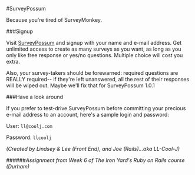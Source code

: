 #SurveyPossum

Because you're tired of SurveyMonkey.

###Signup

Visit [SurveyPossum](http://ll-cool-j.herokuapp.com/) and signup with your name
and e-mail address.  Get unlimited access to create as many surveys as you want,
as long as you only like free response or yes/no questions.  Multiple choice will
cost you extra.

Also, your survey-takers should be forewarned: required questions are REALLY required--
if they're left unanswered, all the rest of their responses will be wiped out. Maybe
we'll fix that for SurveyPossum 1.0.1

###Have a look around

If you prefer to test-drive SurveyPossum before committing your precious e-mail
address to an account, here's a sample login and password:

User: `ll@coolj.com`

Password: `llcoolj`

*(Created by Lindsey & Lee (Front End), and Joe (Rails)...aka LL-Cool-J)*

######*Assignment from Week 6 of The Iron Yard's Ruby on Rails course (Durham)*
